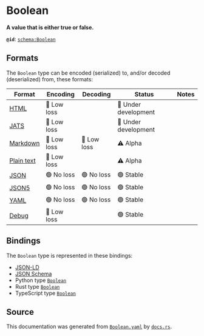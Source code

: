 # Boolean

**A value that is either true or false.**

**`@id`**: [`schema:Boolean`](https://schema.org/Boolean)

## Formats

The `Boolean` type can be encoded (serialized) to, and/or decoded (deserialized) from, these formats:

| Format                                                                                        | Encoding      | Decoding      | Status                 | Notes |
| --------------------------------------------------------------------------------------------- | ------------- | ------------- | ---------------------- | ----- |
| [HTML](https://github.com/stencila/stencila/blob/main/docs/reference/formats/html.md)         | 🔷 Low loss    |               | 🚧 Under development    |       |
| [JATS](https://github.com/stencila/stencila/blob/main/docs/reference/formats/jats.md)         | 🔷 Low loss    |               | 🚧 Under development    |       |
| [Markdown](https://github.com/stencila/stencila/blob/main/docs/reference/formats/markdown.md) | 🔷 Low loss    | 🔷 Low loss    | ⚠️ Alpha               |       |
| [Plain text](https://github.com/stencila/stencila/blob/main/docs/reference/formats/text.md)   | 🔷 Low loss    |               | ⚠️ Alpha               |       |
| [JSON](https://github.com/stencila/stencila/blob/main/docs/reference/formats/json.md)         | 🟢 No loss     | 🟢 No loss     | 🟢 Stable               |       |
| [JSON5](https://github.com/stencila/stencila/blob/main/docs/reference/formats/json5.md)       | 🟢 No loss     | 🟢 No loss     | 🟢 Stable               |       |
| [YAML](https://github.com/stencila/stencila/blob/main/docs/reference/formats/yaml.md)         | 🟢 No loss     | 🟢 No loss     | 🟢 Stable               |       |
| [Debug](https://github.com/stencila/stencila/blob/main/docs/reference/formats/debug.md)       | 🔷 Low loss    |               | 🟢 Stable               |       |

## Bindings

The `Boolean` type is represented in these bindings:

- [JSON-LD](https://stencila.dev/Boolean.jsonld)
- [JSON Schema](https://stencila.dev/Boolean.schema.json)
- Python type [`Boolean`](https://github.com/stencila/stencila/blob/main/python/python/stencila/types/boolean.py)
- Rust type [`Boolean`](https://github.com/stencila/stencila/blob/main/rust/schema/src/types/boolean.rs)
- TypeScript type [`Boolean`](https://github.com/stencila/stencila/blob/main/typescript/src/types/Boolean.ts)

## Source

This documentation was generated from [`Boolean.yaml`](https://github.com/stencila/stencila/blob/main/schema/Boolean.yaml) by [`docs.rs`](https://github.com/stencila/stencila/blob/main/rust/schema-gen/src/docs.rs).